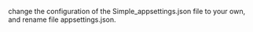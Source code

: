 change the configuration of the Simple_appsettings.json file to your own,
and rename file appsettings.json.